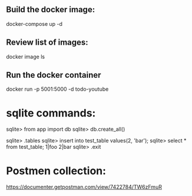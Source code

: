 ##  Build the docker image:
docker-compose up -d

## Review list of images:
docker image ls

## Run the docker container
docker run -p 5001:5000 -d todo-youtube



# sqlite commands:
sqlite> from app import db
sqlite> db.create_all()

sqlite> .tables
sqlite> insert into test_table values(2, 'bar');
sqlite> select * from test_table;
1|foo
2|bar
sqlite> .exit

# Postmen collection:
https://documenter.getpostman.com/view/7422784/TW6zFmuR
